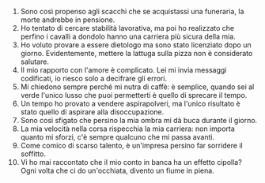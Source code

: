 1. Sono così propenso agli scacchi che se acquistassi una funeraria, la morte andrebbe in pensione.
2. Ho tentato di cercare stabilità lavorativa, ma poi ho realizzato che perfino i cavalli a dondolo hanno una carriera più sicura della mia.
3. Ho voluto provare a essere dietologo ma sono stato licenziato dopo un giorno. Evidentemente, mettere la lattuga sulla pizza non è considerato salutare.
4. Il mio rapporto con l'amore è complicato. Lei mi invia messaggi codificati, io riesco solo a decifrare gli errori.
5. Mi chiedono sempre perché mi nutra di caffè: è semplice, quando sei al verde l'unico lusso che puoi permetterti è quello di sprecare il tempo.
6. Un tempo ho provato a vendere aspirapolveri, ma l'unico risultato è stato quello di aspirare alla disoccupazione. 
7. Sono così sfigato che persino la mia ombra mi dà buca durante il giorno.
8. La mia velocità nella corsa rispecchia la mia carriera: non importa quanto mi sforzi, c'è sempre qualcuno che mi passa avanti.
9. Come comico di scarso talento, è un'impresa persino far sorridere il soffitto.
10. Vi ho mai raccontato che il mio conto in banca ha un effetto cipolla? Ogni volta che ci do un'occhiata, divento un fiume in piena.